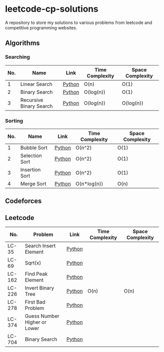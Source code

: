 # leetcode-cp-solutions

A repository to store my solutions to various problems from leetcode and competitive programming websites.

## Algorithms

### Searching

| No. | Name                    | Link                                                  | Time Complexity | Space Complexity |
| --- | ----------------------- | ----------------------------------------------------- | --------------- | ---------------- |
| 1   | Linear Search           | [Python](./algorithms/searching/linear_search.py)     | O(n)            | O(1)             |
| 2   | Binary Search           | [Python](./algorithms/searching/binary_search.py)     | O(log(n))       | O(1)             |
| 3   | Recursive Binary Search | [Python](./algorithms/searching/binary_search_rec.py) | O(log(n))       | O(log(n))        |

### Sorting

| No. | Name           | Link                                             | Time Complexity | Space Complexity |
| --- | -------------- | ------------------------------------------------ | --------------- | ---------------- |
| 1   | Bubble Sort    | [Python](./algorithms/sorting/bubble_sort.py)    | O(n^2)          | O(1)             |
| 2   | Selection Sort | [Python](./algorithms/sorting/selection_sort.py) | O(n^2)          | O(1)             |
| 3   | Insertion Sort | [Python](./algorithms/sorting/insertion_sort.py) | O(n^2)          | O(1)             |
| 4   | Merge Sort     | [Python](./algorithms/sorting/merge_sort.py)     | O(n\*log(n))    | O(n)             |

## Codeforces

## Leetcode

| No.    | Problem                      | Link                          | Time Complexity | Space Complexity |
| ------ | ---------------------------- | ----------------------------- | --------------- | ---------------- |
| LC-35  | Search Insert Element        | [Python](./leetcode/LC35.py)  |                 |                  |
| LC-69  | Sqrt(x)                      | [Python](./leetcode/LC69.py)  |                 |                  |
| LC-162 | Find Peak Element            | [Python](./leetcode/LC162.py) |                 |                  |
| LC-226 | Invert Binary Tree           | [Python](./leetcode/LC262.py) | O(n)            | O(n)             |
| LC-278 | First Bad Problem            | [Python](./leetcode/LC278.py) |                 |                  |
| LC-374 | Guess Number Higher or Lower | [Python](./leetcode/LC374.py) |                 |                  |
| LC-704 | Binary Search                | [Python](./leetcode/LC704.py) |                 |                  |

